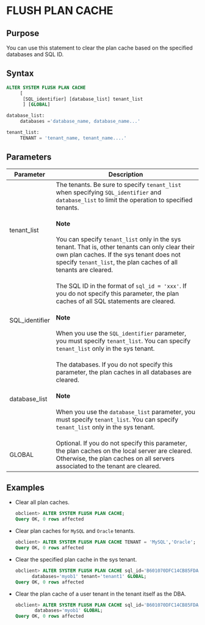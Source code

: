 # FLUSH PLAN CACHE

## Purpose

You can use this statement to clear the plan cache based on the specified databases and SQL ID.

## Syntax

```sql
ALTER SYSTEM FLUSH PLAN CACHE
     [
      [SQL_identifier] [database_list] tenant_list
      ] [GLOBAL]

database_list:
     databases ='database_name, database_name...'

tenant_list:
     TENANT = 'tenant_name, tenant_name....'
```

## Parameters

| Parameter | Description |
|----------------|----------------------|
| tenant_list | The tenants. Be sure to specify `tenant_list` when specifying `SQL_identifier` and `database_list` to limit the operation to specified tenants. <main id="notice" type='explain'><h4>Note</h4><p> You can specify <code>tenant_list</code> only in the sys tenant. That is, other tenants can only clear their own plan caches. If the sys tenant does not specify <code>tenant_list</code>, the plan caches of all tenants are cleared. </p></main> |
| SQL_identifier | The SQL ID in the format of `sql_id = 'xxx'`. If you do not specify this parameter, the plan caches of all SQL statements are cleared. <main id="notice" type='explain'><h4>Note</h4><p>When you use the <code>SQL_identifier</code> parameter, you must specify <code>tenant_list</code>. You can specify <code>tenant_list</code> only in the sys tenant. </p></main> |
| database_list | The databases. If you do not specify this parameter, the plan caches in all databases are cleared. <main id="notice" type='explain'><h4>Note</h4><p>When you use the <code>database_list</code> parameter, you must specify <code>tenant_list</code>. You can specify <code>tenant_list</code> only in the sys tenant. </p></main> |
| GLOBAL | Optional.  If you do not specify this parameter, the plan caches on the local server are cleared. Otherwise, the plan caches on all servers associated to the tenant are cleared.  |

## Examples

* Clear all plan caches.

   ```sql
   obclient> ALTER SYSTEM FLUSH PLAN CACHE;
   Query OK, 0 rows affected
   ```

* Clear plan caches for `MySQL` and `Oracle` tenants.

   ```sql
   obclient> ALTER SYSTEM FLUSH PLAN CACHE TENANT = 'MySQL','Oracle';
   Query OK, 0 rows affected
   ```

* Clear the specified plan cache in the sys tenant.

   ```sql
   obclient> ALTER SYSTEM FLUSH PLAN CACHE sql_id='B601070DFC14CB85FDA3766A69A9E1B3'
         databases='myob1' tenant='tenant1' GLOBAL;
   Query OK, 0 rows affected
   ```

* Clear the plan cache of a user tenant in the tenant itself as the DBA.

   ```sql
   obclient> ALTER SYSTEM FLUSH PLAN CACHE sql_id='B601070DFC14CB85FDA3766A69A9E1B3'
          databases='myob1' GLOBAL;
   Query OK, 0 rows affected
   ```
